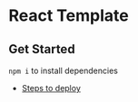 # React Template

## Get Started
`npm i` to install dependencies

- [Steps to deploy](https://github.com/nss-nightclass-projects/REACT-Deployment-Netlify)
